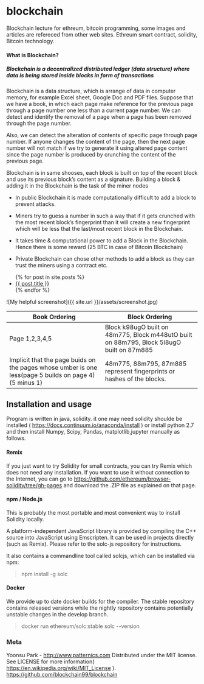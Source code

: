# blockchain
Blockchain lecture for ethreum, bitcoin programming, some images and articles are refereced from other web sites. Ethreum smart contract, solidity, Bitcoin technology.

#### What is Blockchain?
##### Blockchain is a decentralized distributed ledger (data structure) where data is being stored inside blocks in form of transactions

Blockchain is a data structure, which is arrange of data in computer memory, for example Excel sheet, Google Doc and PDF files.
Suppose that we have a book, in which each page make reference for the previous page through a page number one less than a current page number. We can detect and identify the removal of a page when a page has been removed through the page number.

Also, we can detect the alteration of contents of specific page through page number.
If anyone changes the content of the page,  then the next page number will not match if we try to generate it using altered page content since the page number is produced by crunching the content of the previous page.    

Blockchain is in same shooses, each block is built on top of the recent block and use its
previous block’s content as a signature. Building a block & adding it in the Blockchain is the task of the miner nodes

* In public Blockchain it is made computationally difficult to add a block to prevent
attacks.

* Miners try to guess a number in such a way that if it gets crunched with the most
recent block’s fingerprint than it will create a new fingerprint which will be less that the
last/most recent block in the Blockchain.

* It takes time & computational power to add a Block in the Blockchain. Hence there is
some reward (25 BTC in case of Bitcoin Blockchain)

* Private Blockchain can chose other methods to add a block as they can trust the
miners using a contract etc.

<ul>
  {% for post in site.posts %}
    <li>
      <a href="{{ post.url }}">{{ post.title }}</a>
    </li>
  {% endfor %}
</ul>

![My helpful screenshot]({{ site.url }}/assets/screenshot.jpg)

| Book Ordering | Block Ordering |
|--------------|---------------|
| Page 1,2,3,4,5 | Block k98ugO built on 48m775,   Block m448utO built on 88m795,   Block 5l8ugO built on 87m885 | 
| Implicit that the page buids on the pages whose umber is one less(page 5 builds on page 4)(5 minus 1) | 48m775, 88m795, 87m885 represent fingerprints or hashes of the blocks.  | 


## Installation and usage
Program is written in java, solidity. it one may need solidity shoulde be installed ( https://docs.continuum.io/anaconda/install ) or install python 2.7 and then install Numpy, Scipy, Pandas, matplotlib,jupyter manually as follows.
#### Remix
If you just want to try Solidity for small contracts, you can try Remix which does not need any installation. If you want to use it without connection to the Internet, you can go to https://github.com/ethereum/browser-solidity/tree/gh-pages and download the .ZIP file as explained on that page.

#### npm / Node.js
This is probably the most portable and most convenient way to install Solidity locally.

A platform-independent JavaScript library is provided by compiling the C++ source into JavaScript using Emscripten. It can be used in projects directly (such as Remix). Please refer to the solc-js repository for instructions.

It also contains a commandline tool called solcjs, which can be installed via npm:

> npm install -g solc

#### Docker
We provide up to date docker builds for the compiler. The stable repository contains released versions while the nightly repository contains potentially unstable changes in the develop branch.

> docker run ethereum/solc:stable solc --version

### Meta

Yoonsu Park - http://www.patternics.com Distributed under the MIT license. See LICENSE for more information( https://en.wikipedia.org/wiki/MIT_License ). https://github.com/blockchain99/blockchain
